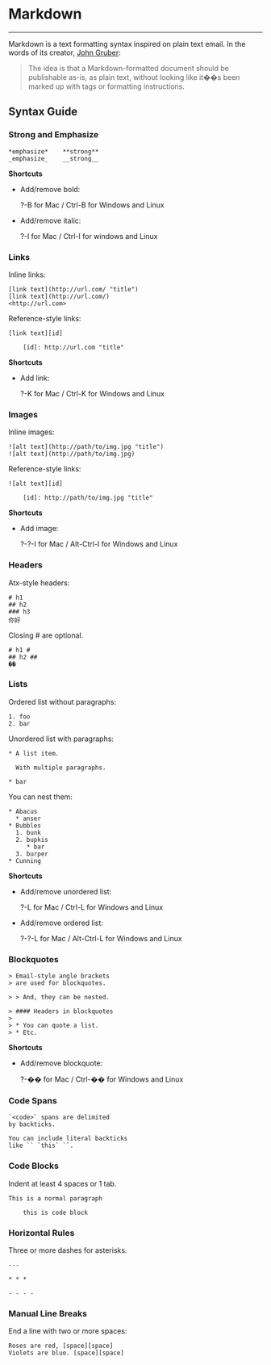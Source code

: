 # Markdown

----

Markdown is a text formatting syntax inspired on plain text email. In the words of its creator, [John Gruber][]:

> The idea is that a Markdown-formatted document should be publishable as-is, as plain text, without looking like it��s been marked up with tags or formatting instructions.

[John Gruber]: http://daringfireball.net/


## Syntax Guide

### Strong and Emphasize

```
*emphasize*    **strong**
_emphasize_    __strong__
```

**Shortcuts**

- Add/remove bold:

  ?-B for Mac / Ctrl-B for Windows and Linux

- Add/remove italic:

  ?-I for Mac / Ctrl-I for windows and Linux


### Links

Inline links:

```
[link text](http://url.com/ "title")
[link text](http://url.com/)
<http://url.com>
```

Reference-style links:

```
[link text][id]

    [id]: http://url.com "title"
```

**Shortcuts**

- Add link:

  ?-K for Mac / Ctrl-K for Windows and Linux


### Images

Inline images:

```
![alt text](http://path/to/img.jpg "title")
![alt text](http://path/to/img.jpg)
```

Reference-style links:

```
![alt text][id]

    [id]: http://path/to/img.jpg "title"
```

**Shortcuts**

- Add image:

  ?-?-I for Mac / Alt-Ctrl-I for Windows and Linux


### Headers

Atx-style headers:

```
# h1
## h2
### h3
你好
```

Closing # are optional.

```
# h1 #
## h2 ##
��
```


### Lists

Ordered list without paragraphs:

```
1. foo
2. bar
```

Unordered list with paragraphs:

```
* A list item.

  With multiple paragraphs.

* bar
```

You can nest them:

```
* Abacus
  * anser
* Bubbles
  1. bunk
  2. bupkis
     * bar
  3. burper
* Cunning
```

**Shortcuts**

- Add/remove unordered list:

  ?-L for Mac / Ctrl-L for Windows and Linux

- Add/remove ordered list:

  ?-?-L for Mac / Alt-Ctrl-L for Windows and Linux


### Blockquotes

```
> Email-style angle brackets
> are used for blockquotes.

> > And, they can be nested.

> #### Headers in blockquotes
>
> * You can quote a list.
> * Etc.
```

**Shortcuts**

- Add/remove blockquote:

  ?-�� for Mac / Ctrl-�� for Windows and Linux


### Code Spans

```
`<code>` spans are delimited
by backticks.

You can include literal backticks
like `` `this` ``.
```

### Code Blocks

Indent at least 4 spaces or 1 tab.

```
This is a normal paragraph

    this is code block
```


### Horizontal Rules

Three or more dashes for asterisks.

```
---

* * *

- - - -
```

### Manual Line Breaks

End a line with two or more spaces:

```
Roses are red, [space][space]
Violets are blue. [space][space]
```
